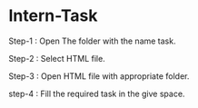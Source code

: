 # Intern-Task

Step-1 : Open The folder with the name task.

Step-2 : Select HTML file.

Step-3 : Open HTML file with appropriate folder.

step-4 : Fill the required task in the give space.

